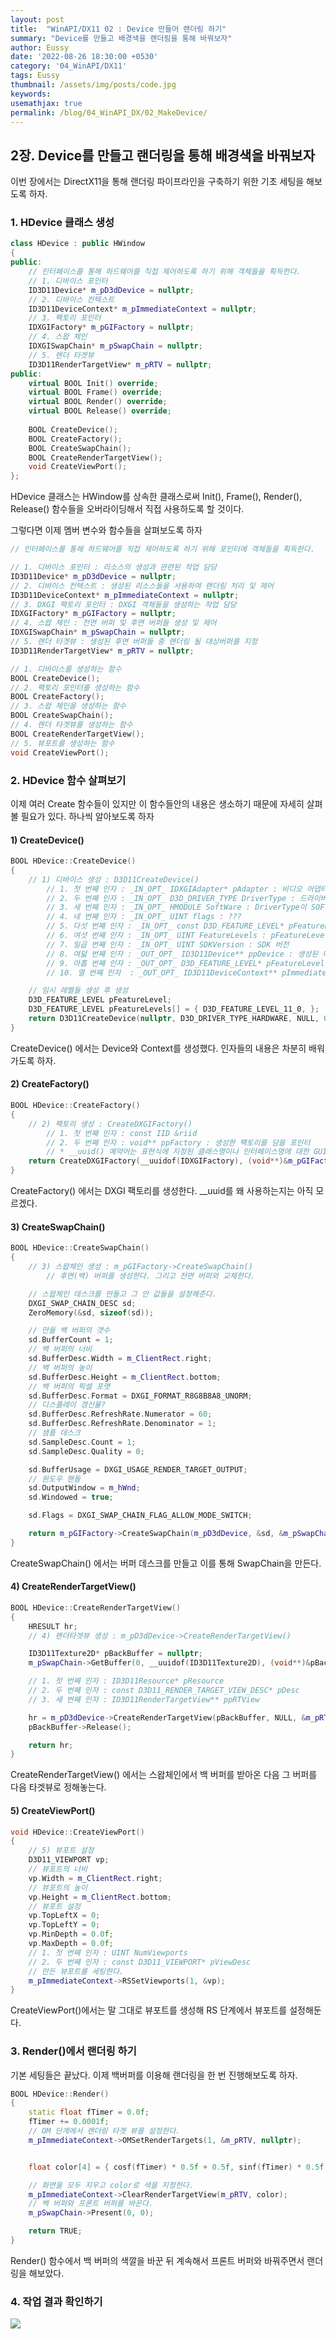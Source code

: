 ```yaml
---
layout: post
title:  "WinAPI/DX11 02 : Device 만들어 랜더링 하기"
summary: "Device를 만들고 배경색을 랜더링을 통해 바꿔보자"
author: Eussy
date: '2022-08-26 18:30:00 +0530'
category: '04_WinAPI/DX11'
tags: Eussy
thumbnail: /assets/img/posts/code.jpg
keywords: 
usemathjax: true
permalink: /blog/04_WinAPI_DX/02_MakeDevice/
---
```


## 2장. Device를 만들고 랜더링을 통해 배경색을 바꿔보자

이번 장에서는 DirectX11을 통해 랜더링 파이프라인을 구축하기 위한 기초 세팅을 해보도록 하자.

### 1. HDevice 클래스 생성

```c++
class HDevice : public HWindow
{
public:
	// 인터페이스를 통해 하드웨어를 직접 제어하도록 하기 위해 객체들을 획득한다.
	// 1. 디바이스 포인터
	ID3D11Device* m_pD3dDevice = nullptr;
	// 2. 디바이스 컨텍스트
	ID3D11DeviceContext* m_pImmediateContext = nullptr;
	// 3. 팩토리 포인터
	IDXGIFactory* m_pGIFactory = nullptr;
	// 4. 스왑 체인
	IDXGISwapChain* m_pSwapChain = nullptr;
	// 5. 렌더 타겟뷰
	ID3D11RenderTargetView* m_pRTV = nullptr;
public:
	virtual BOOL Init() override;
	virtual BOOL Frame() override;
	virtual BOOL Render() override;
	virtual BOOL Release() override;
	
	BOOL CreateDevice();
	BOOL CreateFactory();
	BOOL CreateSwapChain();
	BOOL CreateRenderTargetView();
	void CreateViewPort();
};
```

<p> HDevice 클래스는 HWindow를 상속한 클래스로써 Init(), Frame(), Render(), Release() 함수들을 오버라이딩해서 직접 사용하도록 할 것이다. </p>

<p> 그렇다면 이제 멤버 변수와 함수들을 살펴보도록 하자 </p>

```c++
// 인터페이스를 통해 하드웨어를 직접 제어하도록 하기 위해 포인터에 객체들을 획득한다.

// 1. 디바이스 포인터 : 리소스의 생성과 관련된 작업 담당
ID3D11Device* m_pD3dDevice = nullptr;
// 2. 디바이스 컨텍스트 : 생성된 리소스들을 사용하여 랜더링 처리 및 제어
ID3D11DeviceContext* m_pImmediateContext = nullptr;
// 3. DXGI 팩토리 포인터 : DXGI 객체들을 생성하는 작업 담당
IDXGIFactory* m_pGIFactory = nullptr;
// 4. 스왑 체인 : 전면 버퍼 및 후면 버퍼들 생성 및 제어
IDXGISwapChain* m_pSwapChain = nullptr;
// 5. 렌더 타겟뷰 : 생성된 후면 버퍼들 중 랜더링 될 대상버퍼를 지정
ID3D11RenderTargetView* m_pRTV = nullptr;

// 1. 디바이스를 생성하는 함수
BOOL CreateDevice();
// 2. 팩토리 포인터를 생성하는 함수
BOOL CreateFactory();
// 3. 스왑 체인을 생성하는 함수
BOOL CreateSwapChain();
// 4. 렌더 타겟뷰를 생성하는 함수
BOOL CreateRenderTargetView();
// 5. 뷰포트를 생성하는 함수
void CreateViewPort();
```

### 2. HDevice 함수 살펴보기

이제 여러 Create 함수들이 있지만 이 함수들안의 내용은 생소하기 때문에 자세히 살펴볼 필요가 있다. 하나씩 알아보도록 하자

#### 1) CreateDevice()
```c++
BOOL HDevice::CreateDevice()
{
    // 1) 디바이스 생성 : D3D11CreateDevice()
        // 1. 첫 번째 인자 : _IN_OPT_ IDXGIAdapter* pAdapter : 비디오 어댑터 포인터
        // 2. 두 번째 인자 : _IN_OPT_ D3D_DRIVER_TYPE DriverType : 드라이버 타입으로, D3D_DRIVER_TYPE_HARDWARE를 사용해야 GPU를 사용한다고 한다(?)
        // 3. 세 번째 인자 : _IN_OPT_ HMODULE SoftWare : DriverType이 SOFTWARE일 경우 NULL일 수 없다
        // 4. 네 번째 인자 : _IN_OPT_ UINT flags : ???
        // 5. 다섯 번째 인자 : _IN_OPT_ const D3D_FEATURE_LEVEL* pFeatureLevels : DirectX의 버전인 것 같다. 이에 따라 사용할 수 있는 쉐이더가 다르다.
        // 6. 여섯 번째 인자 : _IN_OPT_ UINT FeatureLevels : pFeatureLevels의 길이
        // 7. 일곱 번째 인자 : _IN_OPT_ UINT SDKVersion : SDK 버전
        // 8. 여덟 번째 인자 : _OUT_OPT_ ID3D11Device** ppDevice : 생성된 디바이스를 담을 주소
        // 9. 아홉 번째 인자 : _OUT_OPT_ D3D_FEATURE_LEVEL* pFeatureLevel : 성공 시 pFeatureLevels의 가장 첫 번째 요소를 반환한다.
        // 10. 열 번째 인자  : _OUT_OPT_ ID3D11DeviceContext** pImmediateContext : 생성된 Context를 담을 주소 

    // 임시 레벨들 생성 후 생성
    D3D_FEATURE_LEVEL pFeatureLevel;
    D3D_FEATURE_LEVEL pFeatureLevels[] = { D3D_FEATURE_LEVEL_11_0, };
    return D3D11CreateDevice(nullptr, D3D_DRIVER_TYPE_HARDWARE, NULL, 0, pFeatureLevels, 1, D3D11_SDK_VERSION, &m_pD3dDevice, &pFeatureLevel, &m_pImmediateContext);
}
```

CreateDevice() 에서는  Device와 Context를 생성했다. 인자들의 내용은 차분히 배워가도록 하자.

#### 2) CreateFactory()
```c++
BOOL HDevice::CreateFactory()
{
    // 2) 팩토리 생성 : CreateDXGIFactory()
        // 1. 첫 번째 인자 : const IID &riid
        // 2. 두 번째 인자 : void** ppFactory : 생성한 팩토리를 담을 포인터
        // * __uuid() 예약어는 표현식에 지정된 클래스명이나 인터페이스명에 대한 GUID 값을 리턴해준다.
    return CreateDXGIFactory(__uuidof(IDXGIFactory), (void**)&m_pGIFactory);
}
```

CreateFactory() 에서는 DXGI 팩토리를 생성한다. __uuid를 왜 사용하는지는 아직 모르겠다.

#### 3) CreateSwapChain()
```c++
BOOL HDevice::CreateSwapChain()
{
    // 3) 스왑체인 생성 : m_pGIFactory->CreateSwapChain()
        // 후면(백) 버퍼를 생성한다. 그리고 전면 버퍼와 교체한다.

    // 스왑체인 데스크를 만들고 그 안 값들을 설정해준다.
    DXGI_SWAP_CHAIN_DESC sd;
    ZeroMemory(&sd, sizeof(sd));

    // 만들 백 버퍼의 갯수
    sd.BufferCount = 1;
    // 백 버퍼의 너비
    sd.BufferDesc.Width = m_ClientRect.right;
    // 백 버퍼의 높이
    sd.BufferDesc.Height = m_ClientRect.bottom;
    // 백 버퍼의 픽셀 포맷
    sd.BufferDesc.Format = DXGI_FORMAT_R8G8B8A8_UNORM;
    // 디스플레이 갱신율?
    sd.BufferDesc.RefreshRate.Numerator = 60;
    sd.BufferDesc.RefreshRate.Denominator = 1;
    // 샘플 데스크
    sd.SampleDesc.Count = 1;
    sd.SampleDesc.Quality = 0;

    sd.BufferUsage = DXGI_USAGE_RENDER_TARGET_OUTPUT;
    // 윈도우 핸들
    sd.OutputWindow = m_hWnd;
    sd.Windowed = true;

    sd.Flags = DXGI_SWAP_CHAIN_FLAG_ALLOW_MODE_SWITCH;

    return m_pGIFactory->CreateSwapChain(m_pD3dDevice, &sd, &m_pSwapChain);
}
```

CreateSwapChain() 에서는 버퍼 데스크를 만들고 이를 통해 SwapChain을 만든다.

#### 4) CreateRenderTargetView()
```c++
BOOL HDevice::CreateRenderTargetView()
{
    HRESULT hr;
    // 4) 랜더타겟뷰 생성 : m_pD3dDevice->CreateRenderTargetView()

    ID3D11Texture2D* pBackBuffer = nullptr;
    m_pSwapChain->GetBuffer(0, __uuidof(ID3D11Texture2D), (void**)&pBackBuffer);

    // 1. 첫 번째 인자 : ID3D11Resource* pResource
    // 2. 두 번째 인자 : const D3D11_RENDER_TARGET_VIEW_DESC* pDesc
    // 3. 세 번째 인자 : ID3D11RenderTargetView** ppRTView

    hr = m_pD3dDevice->CreateRenderTargetView(pBackBuffer, NULL, &m_pRTV);
    pBackBuffer->Release();

    return hr;
}
```

CreateRenderTargetView() 에서는 스왑체인에서 백 버퍼를 받아온 다음 그 버퍼를 다음 타겟뷰로 정해놓는다.

#### 5) CreateViewPort()
```c++
void HDevice::CreateViewPort()
{
    // 5) 뷰포트 설정
    D3D11_VIEWPORT vp;
    // 뷰포트의 너비
    vp.Width = m_ClientRect.right;
    // 뷰포트의 높이
    vp.Height = m_ClientRect.bottom;
    // 뷰포트 설정
    vp.TopLeftX = 0;
    vp.TopLeftY = 0;
    vp.MinDepth = 0.0f;
    vp.MaxDepth = 0.0f;
    // 1. 첫 번째 인자 : UINT NumViewports
    // 2. 두 번째 인자 : const D3D11_VIEWPORT* pViewDesc
    // 만든 뷰포트를 세팅한다.
    m_pImmediateContext->RSSetViewports(1, &vp);
}
```

CreateViewPort()에서는 말 그대로 뷰포트를 생성해 RS 단계에서 뷰포트를 설정해둔다.

### 3. Render()에서 랜더링 하기

기본 세팅들은 끝났다. 이제 백버퍼를 이용해 랜더링을 한 번 진행해보도록 하자.

```c++
BOOL HDevice::Render()
{
    static float fTimer = 0.0f;
    fTimer += 0.0001f;
    // OM 단계에서 랜더링 타겟 뷰를 설정한다.
    m_pImmediateContext->OMSetRenderTargets(1, &m_pRTV, nullptr);


    float color[4] = { cosf(fTimer) * 0.5f + 0.5f, sinf(fTimer) * 0.5f + 0.5f, cosf(fTimer * 2) * 0.5f + 0.5f, 1.0f };

    // 화면을 모두 지우고 color로 색을 지정한다.
    m_pImmediateContext->ClearRenderTargetView(m_pRTV, color);
    // 백 버퍼와 프론트 버퍼를 바꾼다.
    m_pSwapChain->Present(0, 0);

    return TRUE;
}
```
<p>Render() 함수에서 백 버퍼의 색깔을 바꾼 뒤 계속해서 프론트 버퍼와 바꿔주면서 랜더링을 해보았다.</p>

### 4. 작업 결과 확인하기

 <img src="gif1.gif">
